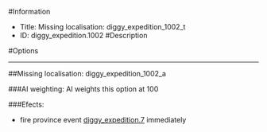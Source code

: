 #Information
 - Title: Missing localisation: diggy_expedition_1002_t
 - ID: diggy_expedition.1002
#Description

#Options

___
##Missing localisation: diggy_expedition_1002_a

###AI weighting:
AI weights this option at 100


###Efects:<ul><li>fire province event [diggy_expedition.7](diggy_expedition.7_slug) immediately </li></ul>
